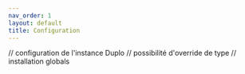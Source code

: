 ```yaml
---
nav_order: 1
layout: default
title: Configuration
---
```


// configuration de l'instance Duplo
// possibilité d'override de type
// installation globals